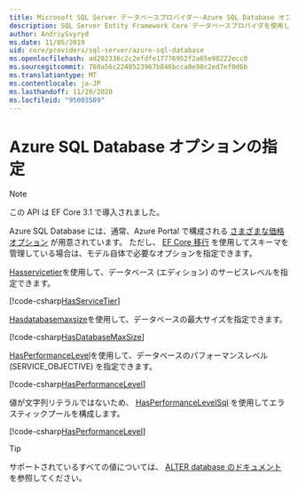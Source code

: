 ```yaml
---
title: Microsoft SQL Server データベースプロバイダー-Azure SQL Database オプション-EF Core
description: SQL Server Entity Framework Core データベースプロバイダを使用して Azure SQL Database のサービス階層とパフォーマンスレベルを指定する方法
author: AndriySvyryd
ms.date: 11/05/2019
uid: core/providers/sql-server/azure-sql-database
ms.openlocfilehash: ad202336c2c2efdfe17776952f2a65e98222ecc0
ms.sourcegitcommit: 788a56c2248523967b846bcca0e98c2ed7ef0d6b
ms.translationtype: MT
ms.contentlocale: ja-JP
ms.lasthandoff: 11/20/2020
ms.locfileid: "95003589"
---
```

# <a name="specifying-azure-sql-database-options"></a>Azure SQL Database オプションの指定

>[!NOTE]
> この API は EF Core 3.1 で導入されました。

Azure SQL Database には、通常、Azure Portal で構成される [さまざまな価格オプション](https://azure.microsoft.com/pricing/details/sql-database/single/) が用意されています。 ただし、 [EF Core 移行](xref:core/managing-schemas/migrations/index) を使用してスキーマを管理している場合は、モデル自体で必要なオプションを指定できます。

[Hasservicetier](/dotnet/api/Microsoft.EntityFrameworkCore.SqlServerModelBuilderExtensions.HasServiceTier)を使用して、データベース (エディション) のサービスレベルを指定できます。

[!code-csharp[HasServiceTier](../../../../samples/core/SqlServer/AzureDatabase/AzureSqlContext.cs?name=HasServiceTier)]

[Hasdatabasemaxsize](/dotnet/api/Microsoft.EntityFrameworkCore.SqlServerModelBuilderExtensions.HasDatabaseMaxSize)を使用して、データベースの最大サイズを指定できます。

[!code-csharp[HasDatabaseMaxSize](../../../../samples/core/SqlServer/AzureDatabase/AzureSqlContext.cs?name=HasDatabaseMaxSize)]

[HasPerformanceLevel](/dotnet/api/Microsoft.EntityFrameworkCore.SqlServerModelBuilderExtensions.HasPerformanceLevel)を使用して、データベースのパフォーマンスレベル (SERVICE_OBJECTIVE) を指定できます。

[!code-csharp[HasPerformanceLevel](../../../../samples/core/SqlServer/AzureDatabase/AzureSqlContext.cs?name=HasPerformanceLevel)]

値が文字列リテラルではないため、 [HasPerformanceLevelSql](/dotnet/api/Microsoft.EntityFrameworkCore.SqlServerModelBuilderExtensions.HasPerformanceLevelSql) を使用してエラスティックプールを構成します。

[!code-csharp[HasPerformanceLevel](../../../../samples/core/SqlServer/AzureDatabase/AzureSqlContext.cs?name=HasPerformanceLevelSql)]

>[!TIP]
> サポートされているすべての値については、 [ALTER database のドキュメント](/sql/t-sql/statements/alter-database-transact-sql?view=azuresqldb-current&preserve-view=true)を参照してください。
